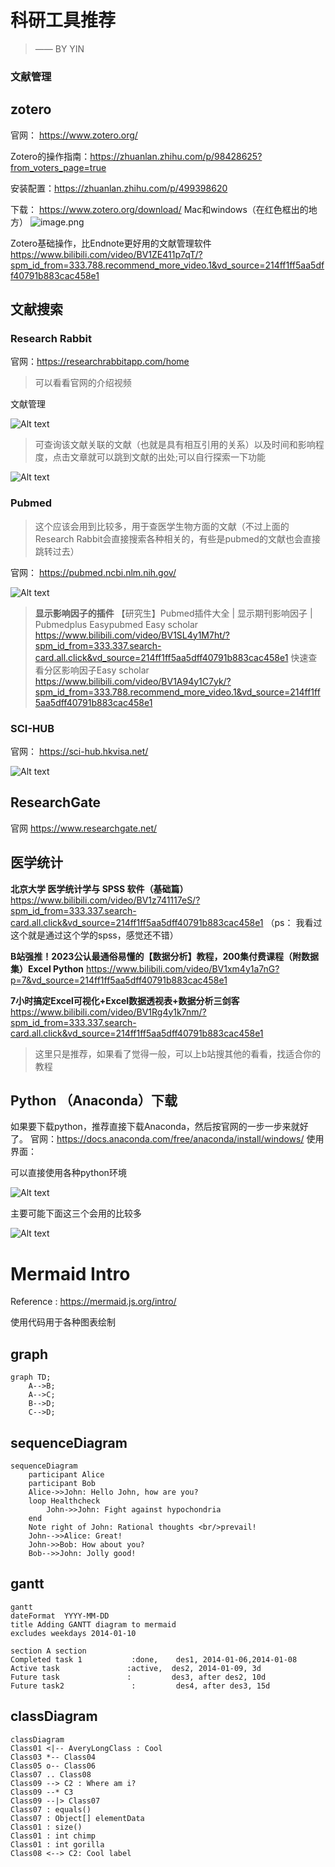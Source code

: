 # 科研工具推荐
> —— BY YIN
### 文献管理
## zotero
官网： https://www.zotero.org/

Zotero的操作指南：https://zhuanlan.zhihu.com/p/98428625?from_voters_page=true

安装配置：https://zhuanlan.zhihu.com/p/499398620

下载： https://www.zotero.org/download/
Mac和windows（在红色框出的地方）
![image.png](https://github.com/YiLingYin03/Research-Tools/blob/main/image.png)

Zotero基础操作，比Endnote更好用的文献管理软件
https://www.bilibili.com/video/BV1ZE411p7qT/?spm_id_from=333.788.recommend_more_video.1&vd_source=214ff1ff5aa5dff40791b883cac458e1

## 文献搜索

### Research Rabbit
官网：https://researchrabbitapp.com/home
> 可以看看官网的介绍视频

文献管理

![Alt text](image-1.png)
> 可查询该文献关联的文献（也就是具有相互引用的关系）以及时间和影响程度，点击文章就可以跳到文献的出处;可以自行探索一下功能

![Alt text](image-2.png)


### Pubmed
> 这个应该会用到比较多，用于查医学生物方面的文献（不过上面的Research Rabbit会直接搜索各种相关的，有些是pubmed的文献也会直接跳转过去）

官网：
https://pubmed.ncbi.nlm.nih.gov/

![Alt text](image-3.png)

> **显示影响因子的插件**
【研究生】Pubmed插件大全 | 显示期刊影响因子 | Pubmedplus Easypubmed Easy scholar
https://www.bilibili.com/video/BV1SL4y1M7ht/?spm_id_from=333.337.search-card.all.click&vd_source=214ff1ff5aa5dff40791b883cac458e1
快速查看分区影响因子Easy scholar
https://www.bilibili.com/video/BV1A94y1C7yk/?spm_id_from=333.788.recommend_more_video.1&vd_source=214ff1ff5aa5dff40791b883cac458e1


### SCI-HUB
官网： https://sci-hub.hkvisa.net/

![Alt text](image-4.png)

## ResearchGate
官网 https://www.researchgate.net/


## 医学统计

**北京大学 医学统计学与 SPSS 软件（基础篇）**
https://www.bilibili.com/video/BV1z741117eS/?spm_id_from=333.337.search-card.all.click&vd_source=214ff1ff5aa5dff40791b883cac458e1
（ps： 我看过这个就是通过这个学的spss，感觉还不错）

**B站强推！2023公认最通俗易懂的【数据分析】教程，200集付费课程（附数据集）Excel Python**
https://www.bilibili.com/video/BV1xm4y1a7nG?p=7&vd_source=214ff1ff5aa5dff40791b883cac458e1

**7小时搞定Excel可视化+Excel数据透视表+数据分析三剑客**
https://www.bilibili.com/video/BV1Rg4y1k7nm/?spm_id_from=333.337.search-card.all.click&vd_source=214ff1ff5aa5dff40791b883cac458e1

> 这里只是推荐，如果看了觉得一般，可以上b站搜其他的看看，找适合你的教程

## Python （Anaconda）下载
如果要下载python，推荐直接下载Anaconda，然后按官网的一步一步来就好了。
官网：https://docs.anaconda.com/free/anaconda/install/windows/
使用界面：

可以直接使用各种python环境

![Alt text](image-5.png)

主要可能下面这三个会用的比较多

![Alt text](image-6.png)

# Mermaid Intro
Reference : https://mermaid.js.org/intro/

使用代码用于各种图表绘制

## graph
```mermaid
graph TD;
    A-->B;
    A-->C;
    B-->D;
    C-->D;
```
## sequenceDiagram

```mermaid 
sequenceDiagram
    participant Alice
    participant Bob
    Alice->>John: Hello John, how are you?
    loop Healthcheck
        John->>John: Fight against hypochondria
    end
    Note right of John: Rational thoughts <br/>prevail!
    John-->>Alice: Great!
    John->>Bob: How about you?
    Bob-->>John: Jolly good!
```

## gantt
```mermaid 
gantt
dateFormat  YYYY-MM-DD
title Adding GANTT diagram to mermaid
excludes weekdays 2014-01-10

section A section
Completed task 1           :done,    des1, 2014-01-06,2014-01-08
Active task               :active,  des2, 2014-01-09, 3d
Future task               :         des3, after des2, 10d
Future task2               :         des4, after des3, 15d
```

## classDiagram
```mermaid 
classDiagram
Class01 <|-- AveryLongClass : Cool
Class03 *-- Class04
Class05 o-- Class06
Class07 .. Class08
Class09 --> C2 : Where am i?
Class09 --* C3
Class09 --|> Class07
Class07 : equals()
Class07 : Object[] elementData
Class01 : size()
Class01 : int chimp
Class01 : int gorilla
Class08 <--> C2: Cool label
```







